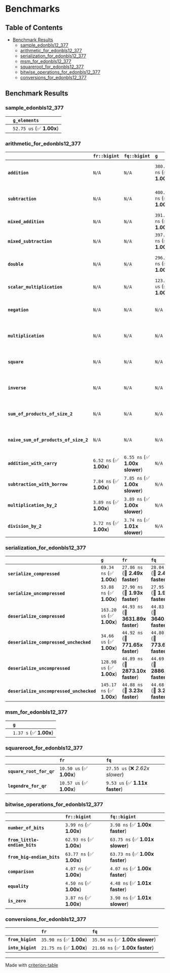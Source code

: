# Benchmarks

## Table of Contents

- [Benchmark Results](#benchmark-results)
    - [sample_edonbls12_377](#sample_edonbls12_377)
    - [arithmetic_for_edonbls12_377](#arithmetic_for_edonbls12_377)
    - [serialization_for_edonbls12_377](#serialization_for_edonbls12_377)
    - [msm_for_edonbls12_377](#msm_for_edonbls12_377)
    - [squareroot_for_edonbls12_377](#squareroot_for_edonbls12_377)
    - [bitwise_operations_for_edonbls12_377](#bitwise_operations_for_edonbls12_377)
    - [conversions_for_edonbls12_377](#conversions_for_edonbls12_377)

## Benchmark Results

### sample_edonbls12_377

|        | `g_elements`              |
|:-------|:------------------------- |
|        | `52.75 us` (✅ **1.00x**)  |

### arithmetic_for_edonbls12_377

|                                       | `fr::bigint`            | `fq::bigint`                   | `g`                       | `fq`                             | `fr`                             |
|:--------------------------------------|:------------------------|:-------------------------------|:--------------------------|:---------------------------------|:-------------------------------- |
| **`addition`**                        | `N/A`                   | `N/A`                          | `380.15 ns` (✅ **1.00x**) | `8.28 ns` (🚀 **45.91x faster**)  | `8.15 ns` (🚀 **46.67x faster**)  |
| **`subtraction`**                     | `N/A`                   | `N/A`                          | `400.28 ns` (✅ **1.00x**) | `13.72 ns` (🚀 **29.18x faster**) | `8.62 ns` (🚀 **46.44x faster**)  |
| **`mixed_addition`**                  | `N/A`                   | `N/A`                          | `391.95 ns` (✅ **1.00x**) | `N/A`                            | `N/A`                            |
| **`mixed_subtraction`**               | `N/A`                   | `N/A`                          | `397.73 ns` (✅ **1.00x**) | `N/A`                            | `N/A`                            |
| **`double`**                          | `N/A`                   | `N/A`                          | `296.57 ns` (✅ **1.00x**) | `9.11 ns` (🚀 **32.55x faster**)  | `5.27 ns` (🚀 **56.25x faster**)  |
| **`scalar_multiplication`**           | `N/A`                   | `N/A`                          | `123.22 us` (✅ **1.00x**) | `N/A`                            | `N/A`                            |
| **`negation`**                        | `N/A`                   | `N/A`                          | `N/A`                     | `5.95 ns` (✅ **1.03x slower**)   | `5.78 ns` (✅ **1.00x**)          |
| **`multiplication`**                  | `N/A`                   | `N/A`                          | `N/A`                     | `37.19 ns` (✅ **1.00x slower**)  | `37.06 ns` (✅ **1.00x**)         |
| **`square`**                          | `N/A`                   | `N/A`                          | `N/A`                     | `31.79 ns` (✅ **1.01x slower**)  | `31.47 ns` (✅ **1.00x**)         |
| **`inverse`**                         | `N/A`                   | `N/A`                          | `N/A`                     | `6.62 us` (✅ **1.05x slower**)   | `6.31 us` (✅ **1.00x**)          |
| **`sum_of_products_of_size_2`**       | `N/A`                   | `N/A`                          | `N/A`                     | `53.24 ns` (✅ **1.01x slower**)  | `52.96 ns` (✅ **1.00x**)         |
| **`naive_sum_of_products_of_size_2`** | `N/A`                   | `N/A`                          | `N/A`                     | `79.58 ns` (✅ **1.02x faster**)  | `81.10 ns` (✅ **1.00x**)         |
| **`addition_with_carry`**             | `6.52 ns` (✅ **1.00x**) | `6.55 ns` (✅ **1.00x slower**) | `N/A`                     | `N/A`                            | `N/A`                            |
| **`subtraction_with_borrow`**         | `7.84 ns` (✅ **1.00x**) | `7.85 ns` (✅ **1.00x slower**) | `N/A`                     | `N/A`                            | `N/A`                            |
| **`multiplication_by_2`**             | `3.89 ns` (✅ **1.00x**) | `3.89 ns` (✅ **1.00x slower**) | `N/A`                     | `N/A`                            | `N/A`                            |
| **`division_by_2`**                   | `3.72 ns` (✅ **1.00x**) | `3.74 ns` (✅ **1.01x slower**) | `N/A`                     | `N/A`                            | `N/A`                            |

### serialization_for_edonbls12_377

|                                          | `g`                       | `fr`                               | `fq`                                |
|:-----------------------------------------|:--------------------------|:-----------------------------------|:----------------------------------- |
| **`serialize_compressed`**               | `69.34 ns` (✅ **1.00x**)  | `27.86 ns` (🚀 **2.49x faster**)    | `28.04 ns` (🚀 **2.47x faster**)     |
| **`serialize_uncompressed`**             | `53.88 ns` (✅ **1.00x**)  | `27.90 ns` (🚀 **1.93x faster**)    | `27.95 ns` (🚀 **1.93x faster**)     |
| **`deserialize_compressed`**             | `163.20 us` (✅ **1.00x**) | `44.93 ns` (🚀 **3631.89x faster**) | `44.83 ns` (🚀 **3640.41x faster**)  |
| **`deserialize_compressed_unchecked`**   | `34.66 us` (✅ **1.00x**)  | `44.92 ns` (🚀 **771.65x faster**)  | `44.80 ns` (🚀 **773.69x faster**)   |
| **`deserialize_uncompressed`**           | `128.98 us` (✅ **1.00x**) | `44.89 ns` (🚀 **2873.10x faster**) | `44.69 ns` (🚀 **2886.42x faster**)  |
| **`deserialize_uncompressed_unchecked`** | `145.17 ns` (✅ **1.00x**) | `44.88 ns` (🚀 **3.23x faster**)    | `44.68 ns` (🚀 **3.25x faster**)     |

### msm_for_edonbls12_377

|        | `g`                     |
|:-------|:----------------------- |
|        | `1.37 s` (✅ **1.00x**)  |

### squareroot_for_edonbls12_377

|                          | `fr`                     | `fq`                             |
|:-------------------------|:-------------------------|:-------------------------------- |
| **`square_root_for_qr`** | `10.50 us` (✅ **1.00x**) | `27.55 us` (❌ *2.62x slower*)    |
| **`legendre_for_qr`**    | `10.57 us` (✅ **1.00x**) | `9.53 us` (✅ **1.11x faster**)   |

### bitwise_operations_for_edonbls12_377

|                               | `fr::bigint`             | `fq::bigint`                     |
|:------------------------------|:-------------------------|:-------------------------------- |
| **`number_of_bits`**          | `3.99 ns` (✅ **1.00x**)  | `3.98 ns` (✅ **1.00x faster**)   |
| **`from_little-endian_bits`** | `62.93 ns` (✅ **1.00x**) | `63.75 ns` (✅ **1.01x slower**)  |
| **`from_big-endian_bits`**    | `63.77 ns` (✅ **1.00x**) | `63.73 ns` (✅ **1.00x faster**)  |
| **`comparison`**              | `4.07 ns` (✅ **1.00x**)  | `4.07 ns` (✅ **1.00x faster**)   |
| **`equality`**                | `4.50 ns` (✅ **1.00x**)  | `4.48 ns` (✅ **1.01x faster**)   |
| **`is_zero`**                 | `3.87 ns` (✅ **1.00x**)  | `3.90 ns` (✅ **1.01x slower**)   |

### conversions_for_edonbls12_377

|                   | `fr`                     | `fq`                             |
|:------------------|:-------------------------|:-------------------------------- |
| **`from_bigint`** | `35.90 ns` (✅ **1.00x**) | `35.94 ns` (✅ **1.00x slower**)  |
| **`into_bigint`** | `21.75 ns` (✅ **1.00x**) | `21.66 ns` (✅ **1.00x faster**)  |

---
Made with [criterion-table](https://github.com/nu11ptr/criterion-table)

